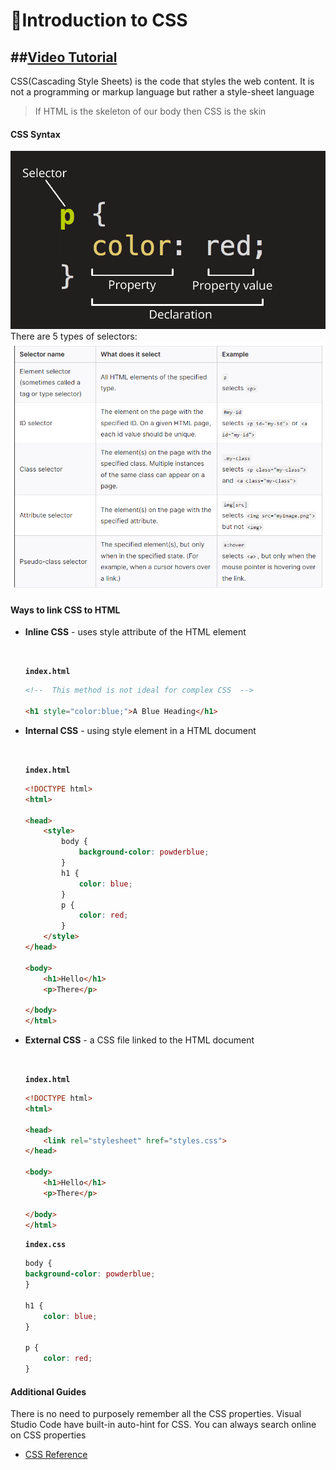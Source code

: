 # 🦜Introduction to CSS
##[Video Tutorial](https://www.youtube.com/watch?v=1PnVor36_40)
---
CSS(Cascading Style Sheets) is the code that styles the web content. It is not a programming or markup language but rather a style-sheet language

>If HTML is the skeleton of our body then CSS is the skin




 

#### CSS Syntax 
![](../static_files/css_syntax.png)
There are 5 types of selectors:
![](../static_files/css_selector.png)


#### Ways to link CSS to HTML
- **Inline CSS** -  uses style attribute of the HTML element

    &nbsp;
  
  **`index.html`**
  ```html
  <!--  This method is not ideal for complex CSS  -->

  <h1 style="color:blue;">A Blue Heading</h1>
  ```

- **Internal CSS** - using style element in a HTML document

    &nbsp;

    **`index.html`**
    ```html
    <!DOCTYPE html>
    <html>

    <head>
        <style>
            body {
                background-color: powderblue;
            }
            h1 {
                color: blue;
            }
            p {
                color: red;
            }
        </style>
    </head>

    <body>
        <h1>Hello</h1>
        <p>There</p>

    </body>
    </html>
    ```
- **External CSS** - a CSS file  linked to the HTML document
  
    &nbsp;

    **`index.html`**
    ```html
    <!DOCTYPE html>
    <html>

    <head>
        <link rel="stylesheet" href="styles.css">
    </head>

    <body>
        <h1>Hello</h1>
        <p>There</p>

    </body>
    </html>
    ```
    **`index.css`**
    ```css
    body {
    background-color: powderblue;
    }

    h1 {
        color: blue;
    }

    p {
        color: red;
    }
    ```

#### Additional Guides
There is no need to purposely remember all the CSS properties. Visual Studio Code have built-in auto-hint for CSS. You can always search online on CSS properties

- [CSS Reference](https://cssreference.io/)